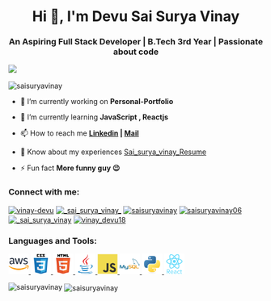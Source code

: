<h1 align="center">Hi 👋, I'm Devu Sai Surya Vinay</h1>
<h3 align="center">An Aspiring Full Stack Developer | B.Tech 3rd Year | Passionate about code</h3>
<img align"center" alt"coding" width="400" src="https://media.tenor.com/-UygBh3nnfEAAAAC/coding.gif">

<p align="left"> <img src="https://komarev.com/ghpvc/?username=saisuryavinay&label=Profile%20views&color=0e75b6&style=flat" alt="saisuryavinay" /> </p>

- 🔭 I’m currently working on **Personal-Portfolio**

- 🌱 I’m currently learning **JavaScript , Reactjs**

- 📫 How to reach me **[Linkedin](https://www.linkedin.com/in/vinay-devu/) | [Mail](saisuryavinay06@gmail.com)**

- 📄 Know about my experiences [Sai_surya_vinay_Resume](https://drive.google.com/file/d/1iKAdKkdBbI6pu50uvn1bn06sg0m38H3o/view?usp=sharing)

- ⚡ Fun fact **More funny guy 😉**

<h3 align="left">Connect with me:</h3>
<p align="left">
<a href="https://linkedin.com/in/vinay-devu" target="blank"><img align="center" src="https://raw.githubusercontent.com/rahuldkjain/github-profile-readme-generator/master/src/images/icons/Social/linked-in-alt.svg" alt="vinay-devu" height="30" width="40" /></a>
<a href="https://instagram.com/_sai_surya_vinay_" target="blank"><img align="center" src="https://raw.githubusercontent.com/rahuldkjain/github-profile-readme-generator/master/src/images/icons/Social/instagram.svg" alt="_sai_surya_vinay_" height="30" width="40" /></a>
<a href="https://www.codechef.com/users/saisuryavinay" target="blank"><img align="center" src="https://cdn.jsdelivr.net/npm/simple-icons@3.1.0/icons/codechef.svg" alt="saisuryavinay" height="30" width="40" /></a>
<a href="https://www.hackerrank.com/saisuryavinay06" target="blank"><img align="center" src="https://raw.githubusercontent.com/rahuldkjain/github-profile-readme-generator/master/src/images/icons/Social/hackerrank.svg" alt="saisuryavinay06" height="30" width="40" /></a>
<a href="https://www.leetcode.com/_sai_surya_vinay" target="blank"><img align="center" src="https://raw.githubusercontent.com/rahuldkjain/github-profile-readme-generator/master/src/images/icons/Social/leet-code.svg" alt="_sai_surya_vinay" height="30" width="40" /></a>
<a href="https://auth.geeksforgeeks.org/user/vinay_devu18" target="blank"><img align="center" src="https://raw.githubusercontent.com/rahuldkjain/github-profile-readme-generator/master/src/images/icons/Social/geeks-for-geeks.svg" alt="vinay_devu18" height="30" width="40" /></a>
</p>

<h3 align="left">Languages and Tools:</h3>
<p align="left"> <a href="https://aws.amazon.com" target="_blank" rel="noreferrer"> <img src="https://raw.githubusercontent.com/devicons/devicon/master/icons/amazonwebservices/amazonwebservices-original-wordmark.svg" alt="aws" width="40" height="40"/> </a> <a href="https://www.w3schools.com/css/" target="_blank" rel="noreferrer"> <img src="https://raw.githubusercontent.com/devicons/devicon/master/icons/css3/css3-original-wordmark.svg" alt="css3" width="40" height="40"/> </a> <a href="https://www.w3.org/html/" target="_blank" rel="noreferrer"> <img src="https://raw.githubusercontent.com/devicons/devicon/master/icons/html5/html5-original-wordmark.svg" alt="html5" width="40" height="40"/> </a> <a href="https://www.java.com" target="_blank" rel="noreferrer"> <img src="https://raw.githubusercontent.com/devicons/devicon/master/icons/java/java-original.svg" alt="java" width="40" height="40"/> </a> <a href="https://developer.mozilla.org/en-US/docs/Web/JavaScript" target="_blank" rel="noreferrer"> <img src="https://raw.githubusercontent.com/devicons/devicon/master/icons/javascript/javascript-original.svg" alt="javascript" width="40" height="40"/> </a> <a href="https://www.mysql.com/" target="_blank" rel="noreferrer"> <img src="https://raw.githubusercontent.com/devicons/devicon/master/icons/mysql/mysql-original-wordmark.svg" alt="mysql" width="40" height="40"/> </a> <a href="https://www.python.org" target="_blank" rel="noreferrer"> <img src="https://raw.githubusercontent.com/devicons/devicon/master/icons/python/python-original.svg" alt="python" width="40" height="40"/> </a> <a href="https://reactjs.org/" target="_blank" rel="noreferrer"> <img src="https://raw.githubusercontent.com/devicons/devicon/master/icons/react/react-original-wordmark.svg" alt="react" width="40" height="40"/> </a> </p>

<p><img align="left" src="https://github-readme-stats.vercel.app/api/top-langs?username=saisuryavinay&show_icons=true&locale=en&layout=compact" alt="saisuryavinay" /></p>

<p>&nbsp;<img align="center" src="https://github-readme-stats.vercel.app/api?username=saisuryavinay&show_icons=true&locale=en" alt="saisuryavinay" /></p>

